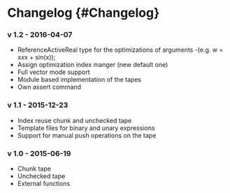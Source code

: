 Changelog      {#Changelog}
============

### v 1.2 - 2016-04-07

 - ReferenceActiveReal type for the optimizations of arguments
   -(e.g. w = x*x*x + sin(x));
 - Assign optimization index manger (new default one)
 - Full vector mode support
 - Module based implementation of the tapes
 - Own assert command

### v 1.1 - 2015-12-23

 - Index reuse chunk and unchecked tape
 - Template files for binary and unary expressions
 - Support for manual push operations on the tape

### v 1.0 - 2015-06-19
 - Chunk tape
 - Unchecked tape
 - External functions
